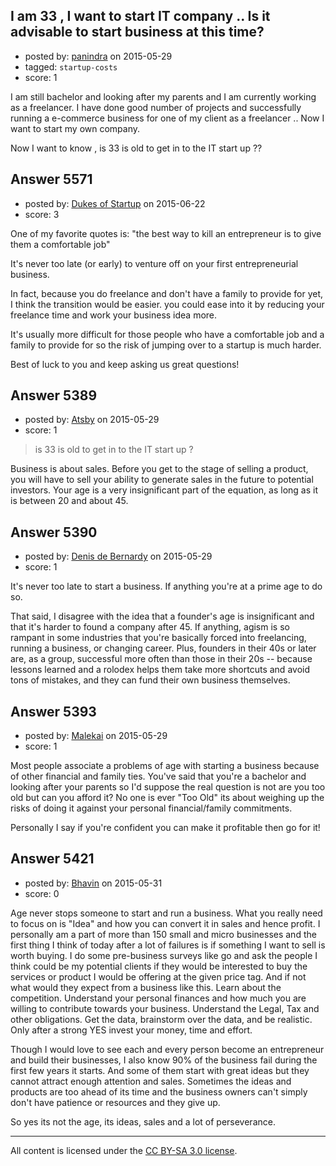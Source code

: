 ## I am 33 , I want to start IT company .. Is it advisable to start business at this time?

- posted by: [panindra](https://stackexchange.com/users/433170/panindra) on 2015-05-29
- tagged: `startup-costs`
- score: 1

<p>I am still bachelor  and looking after my parents and I am currently working as a    freelancer. I have done good number of projects and successfully running a  e-commerce business for one of my client as a freelancer ..  Now I want to start my own company.</p>

<p>Now I want to know , is 33  is old to get in  to the IT start up ?? </p>



## Answer 5571

- posted by: [Dukes of Startup](https://stackexchange.com/users/6506233/dukes-of-startup) on 2015-06-22
- score: 3

<p>One of my favorite quotes is: "the best way to kill an entrepreneur is to give them a comfortable job"</p>

<p>It's never too late (or early) to venture off on your first entrepreneurial business.</p>

<p>In fact, because you do freelance and don't have a family to provide for yet, I think the transition would be easier. you could ease into it by reducing your freelance time and work your business idea more.</p>

<p>It's usually more difficult for those people who have a comfortable job and a family to provide for so the risk of jumping over to a startup is much harder.</p>

<p>Best of luck to you and keep asking us great questions!</p>



## Answer 5389

- posted by: [Atsby](https://stackexchange.com/users/5682143/atsby) on 2015-05-29
- score: 1

<blockquote>
  <p>is 33 is old to get in to the IT start up ?</p>
</blockquote>

<p>Business is about sales. Before you get to the stage of selling a product, you will have to sell your ability to generate sales in the future to potential investors. Your age is a very insignificant part of the equation, as long as it is between 20 and about 45.</p>



## Answer 5390

- posted by: [Denis de Bernardy](https://stackexchange.com/users/182468/denis-de-bernardy) on 2015-05-29
- score: 1

<p>It's never too late to start a business. If anything you're at a prime age to do so.</p>

<p>That said, I disagree with the idea that a founder's age is insignificant and that it's harder to found a company after 45. If anything, agism is so rampant in some industries that you're basically forced into freelancing, running a business, or changing career. Plus, founders in their 40s or later are, as a group, successful more often than those in their 20s -- because lessons learned and a rolodex helps them take more shortcuts and avoid tons of mistakes, and they can fund their own business themselves.</p>



## Answer 5393

- posted by: [Malekai](https://stackexchange.com/users/5820495/malekai) on 2015-05-29
- score: 1

<p>Most people associate a problems of age with starting a business because of other financial and family ties. You've said that you're a bachelor and looking after your parents so I'd suppose the real question is not are you too old but can you afford it? No one is ever "Too Old" its about weighing up the risks of doing it against your personal financial/family commitments.</p>

<p>Personally I say if you're confident you can make it profitable then go for it!</p>



## Answer 5421

- posted by: [Bhavin](https://stackexchange.com/users/2424928/bhavin) on 2015-05-31
- score: 0

<p>Age never stops someone to start and run a business. What you really need to focus on is "Idea" and how you can convert it in sales and hence profit. I personally am a part of more than 150 small and micro businesses and the first thing I think of today after a lot of failures is if something I want to sell is worth buying. I do some pre-business surveys like go and ask the people I think could be my potential clients if they would be interested to buy the services or product I would be offering at the given price tag. And if not what would they expect from a business like this. Learn about the competition. Understand your personal finances and how much you are willing to contribute towards your business. Understand the Legal, Tax and other obligations. Get the data, brainstorm over the data, and be realistic. Only after a strong YES invest your money, time and effort.</p>

<p>Though I would love to see each and every person become an entrepreneur and build their businesses, I also know 90% of the business fail during the first few years it starts. And some of them start with great ideas but they cannot attract enough attention and sales. Sometimes the ideas and products are too ahead of its time and the business owners can't simply don't have patience or resources and they give up.</p>

<p>So yes its not the age, its ideas, sales and a lot of perseverance. </p>




---

All content is licensed under the [CC BY-SA 3.0 license](https://creativecommons.org/licenses/by-sa/3.0/).
